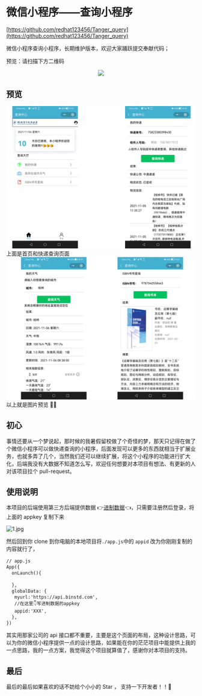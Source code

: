 # 微信小程序——查询小程序

[https://github.com/redhat123456/Tanger_query](https://github.com/redhat123456/Tanger_query)

微信小程序查询小程序，长期维护版本，欢迎大家踊跃提交奉献代码；

预览：请扫描下方二维码

<p align="center"> <img src="https://i.loli.net/2021/11/06/H1yMevCq8d4PUzJ.jpg"></img> </p>

## 预览

<div style="float: left;width: 100% " align="center"> 
<img src="https://github.com/redhat123456/pohots/blob/master/2.png?raw=true"></img>
     </div>           
          上面是首页和快递查询页面
<div style="float: left;width: 100%" align="center">
<img src="https://github.com/redhat123456/pohots/blob/master/1.png?raw=true"></img>
</div>

以上就是图片预览 🎈✨

## 初心

事情还要从一个梦说起，那时候的我暑假留校做了个奇怪的梦，那天只记得在做了个微信小程序可以做快递查询的小程序，后面发现可以更多的东西就相当于扩展业务，也就多弄了几个，当然我们还可以继续扩展，将这个小程序的功能进行扩大化，后端我没有大数据不知道怎么写，欢迎任何想要对本项目有想法、有更新的人对该项目拉个 pull-request。

## 使用说明

本项目的后端使用第三方后端提供数据 👉[进制数据](https://www.binstd.com/)👈，只需要注册然后登录，将上面的 appkey 复制下来

![1.jpg](https://i.loli.net/2021/11/06/cwBdQvCX1JnWPzg.jpg)

然后回到你 clone 到你电脑的本地项目将`./app.js`中的 `appid` 改为你刚刚复制的内容就行了，

```
// app.js
App({
  onLaunch(){

  },
  globalData: {
   myurl:'https://api.binstd.com',
   //在这里👇写进制数据的appkey
   appid:'XXX',
  },
})

```

其实用那家公司的 api 接口都不重要，主要是这个页面的布局，这种设计思路，可以为你的微信小程序提供一点的设计思路，如果能在你的茫茫项目中能提供上我的一点思路，我的一点方案，我觉得这个项目就算值了，感谢你对本项目的支持。

## 最后

最后的最后如果喜欢的话不妨给个小小的 Star ， 支持一下开发者！！🎃
